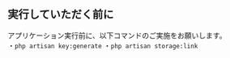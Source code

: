 ## 実行していただく前に

アプリケーション実行前に、以下コマンドのご実施をお願いします。  
・`php artisan key:generate`
・`php artisan storage:link`